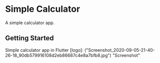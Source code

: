 # Simple Calculator

A simple calculator app.

## Getting Started

Simple calculator app in Flutter
[logo]: ("Screenshot_2020-09-05-21-40-26-18_90db579916108d2eb86687c4e8a7bfb8.jpg") "Screenshot"
